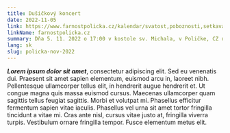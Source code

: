 ```yaml
---
title: Dušičkový koncert
date: 2022-11-05
link: https://www.farnostpolicka.cz/kalendar/svatost,poboznosti,setkavani,pripravy-na-svatosti,sportovni-aktivity,akce
linkName: farnostpolicka.cz
summary: Dňa 5. 11. 2022 o 17:00 v kostole sv. Michala, v Poličke, CZ uskutoční dušičkový koncert. V podaní Ján Fica a Zuzany Barolochovej odznejú skladby Ave Maria pre soprán a organ op. 7 č. 2 a Ave verum corpus pre spev a organ op. 34 č. 4.
lang: sk
slug: policka-nov-2022
---
```


 ***Lorem ipsum dolor sit amet***, consectetur adipiscing elit. Sed eu venenatis dui. Praesent sit amet sapien elementum, euismod arcu in, laoreet nibh. Pellentesque ullamcorper tellus elit, in hendrerit augue hendrerit et. Ut congue magna quis massa euismod cursus. Maecenas ullamcorper quam sagittis tellus feugiat sagittis. Morbi et volutpat mi. Phasellus efficitur fermentum sapien vitae iaculis. Phasellus vel urna sit amet tortor fringilla tincidunt a vitae mi. Cras ante nisl, cursus vitae justo at, fringilla viverra turpis. Vestibulum ornare fringilla tempor. Fusce elementum metus elit.